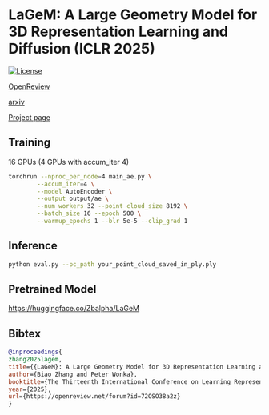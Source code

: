 # LaGeM: A Large Geometry Model for 3D Representation Learning and Diffusion (ICLR 2025)

[![License](https://img.shields.io/badge/License-MIT-blue.svg)](https://opensource.org/licenses/MIT)

[OpenReview](https://openreview.net/forum?id=72OSO38a2z)

[arxiv](https://arxiv.org/abs/2410.01295)

[Project page](https://1zb.github.io/LaGeM/)

## Training
16 GPUs (4 GPUs with accum_iter 4)
```bash
torchrun --nproc_per_node=4 main_ae.py \
        --accum_iter=4 \
        --model AutoEncoder \
        --output output/ae \
        --num_workers 32 --point_cloud_size 8192 \
        --batch_size 16 --epoch 500 \
        --warmup_epochs 1 --blr 5e-5 --clip_grad 1
```

## Inference

````bash
python eval.py --pc_path your_point_cloud_saved_in_ply.ply
````
## Pretrained Model
https://huggingface.co/Zbalpha/LaGeM

## Bibtex

```bibtex
@inproceedings{
zhang2025lagem,
title={{LaGeM}: A Large Geometry Model for 3D Representation Learning and Diffusion},
author={Biao Zhang and Peter Wonka},
booktitle={The Thirteenth International Conference on Learning Representations},
year={2025},
url={https://openreview.net/forum?id=72OSO38a2z}
}
```
